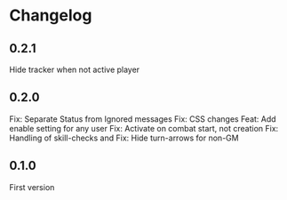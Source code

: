 # Changelog

## 0.2.1
Hide tracker when not active player

## 0.2.0
Fix: Separate Status from Ignored messages
Fix: CSS changes
Feat: Add enable setting for any user
Fix: Activate on combat start, not creation
Fix: Handling of skill-checks and
Fix: Hide turn-arrows for non-GM

## 0.1.0
First version